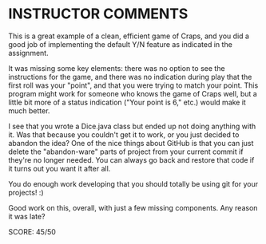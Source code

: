 INSTRUCTOR COMMENTS
===================

This is a great example of a clean, efficient game of
Craps, and you did a good job of implementing the
default Y/N feature as indicated in the assignment. 

It was missing some key elements: there was no option
to see the instructions for the game, and there was
no indication during play that the first roll was
your "point", and that you were trying to match your
point. This program might work for someone who knows
the game of Craps well, but a little bit more of a
status indication ("Your point is 6," etc.) would make
it much better.

I see that you wrote a Dice.java class but ended up not
doing anything with it. Was that because you couldn't
get it to work, or you just decided to abandon the idea?
One of the nice things about GitHub is that you can just
delete the "abandon-ware" parts of project from your
current commit if they're no longer needed. You can always
go back and restore that code if it turns out you want
it after all.

You do enough work developing that you should totally
be using git for your projects! :)

Good work on this, overall, with just a few missing
components. Any reason it was late?

SCORE: 45/50
